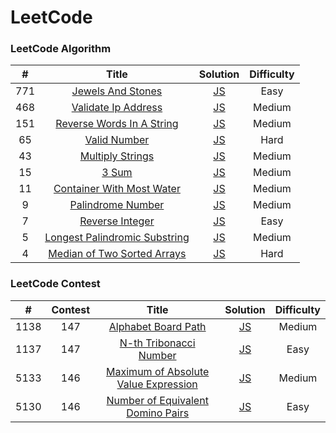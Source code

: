 LeetCode
========

### LeetCode Algorithm

| # | Title | Solution | Difficulty |
| :---: | :-----: | :--------: | :----------: |
|771|[Jewels And Stones](https://leetcode.com/problems/jewels-and-stones/)| [JS](./Algorithms/Easy/771-Jewels-And-Stones.js)|Easy|
|468|[Validate Ip Address](https://leetcode.com/problems/validate-ip-address/)| [JS](./Algorithms/Medium/468-Validate-Ip-Address.js)|Medium|
|151|[Reverse Words In A String](https://leetcode.com/problems/reverse-words-in-a-string/)| [JS](./Algorithms/Medium/151-Reverse-Words-In-A-String.js)|Medium|
|65|[Valid Number](https://leetcode.com/problems/valid-number/)| [JS](./Algorithms/Hard/65-Valid-Number.js)|Hard|
|43|[Multiply Strings](https://leetcode.com/problems/multiply-strings/)| [JS](./Algorithms/Medium/43-Multiply-Strings.js)|Medium|
|15|[3 Sum](https://leetcode.com/problems/3sum/)| [JS](./Algorithms/Medium/15-3sum.js)|Medium|
|11|[Container With Most Water](https://leetcode.com/problems/container-with-most-water/)| [JS](./Algorithms/Medium/11-Container-With-Most-Water.js)|Medium|
|9|[Palindrome Number](https://leetcode.com/problems/palindrome-number/)| [JS](./Algorithms/Medium/9-Palindrome-Number.js)|Medium|
|7|[Reverse Integer](https://leetcode.com/problems/reverse-integer/)| [JS](./Algorithms/Easy/7-Reverse-Integer.js)|Easy|
|5|[Longest Palindromic Substring](https://leetcode.com/problems/longest-palindromic-substring/)| [JS](./Algorithms/Medium/5-Longest-Palindromic-Substring.js)|Medium|
|4|[Median of Two Sorted Arrays](https://leetcode.com/problems/median-of-two-sorted-arrays/)| [JS](./Algorithms/Hard/4-Median-of-Two-Sorted-Arrays.js)|Hard|

### LeetCode Contest
| # | Contest | Title | Solution | Difficulty |
| :---: | :---: | :---: | :--------: | :----------: |
|1138|147|[Alphabet Board Path](https://leetcode.com/problems/alphabet-board-path/)| [JS](./Algorithms/Medium/1138-Alphabet-Board-Path.js)|Medium|
|1137|147|[N-th Tribonacci Number](https://leetcode.com/problems/n-th-tribonacci-number/)| [JS](./Algorithms/Easy/1137-N-th-Tribonacci-Number.js)|Easy|
|5133|146|[Maximum of Absolute Value Expression](https://leetcode.com/contest/weekly-contest-146/problems/maximum-of-absolute-value-expression/)| [JS](./Algorithms/Medium/5133-Maximum-of-Absolute-Value-Expression.js)|Medium|
|5130|146|[Number of Equivalent Domino Pairs](https://leetcode.com/contest/weekly-contest-146/problems/number-of-equivalent-domino-pairs/)| [JS](./Algorithms/Easy/5130-Number-of-Equivalent-Domino-Pairs.js)|Easy|
